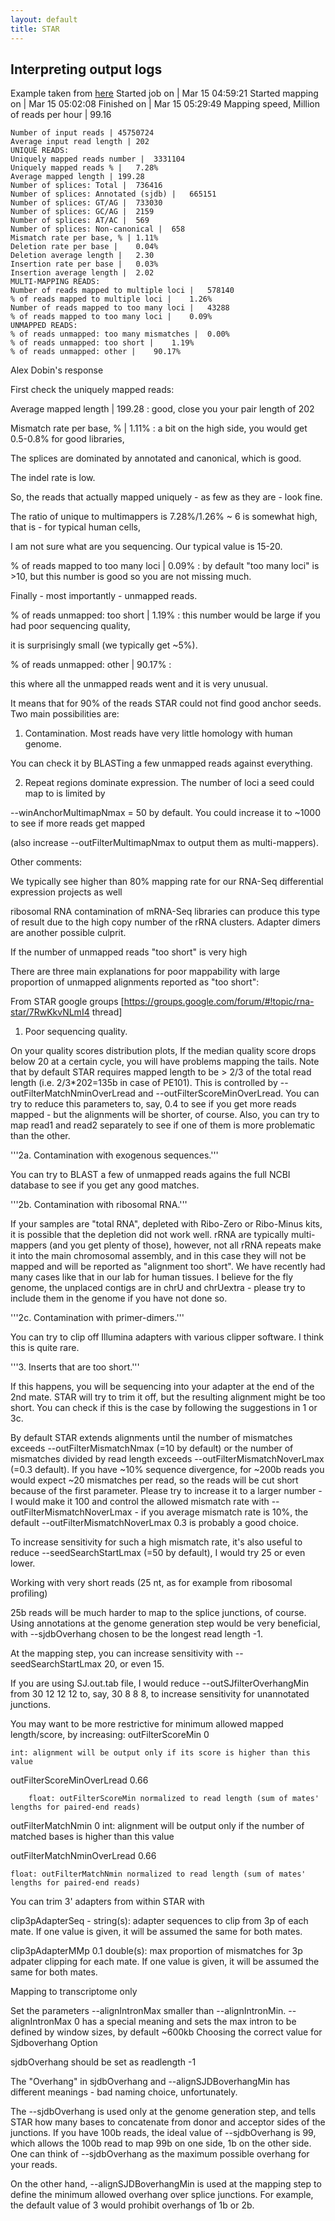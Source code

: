 ```yaml
---
layout: default
title: STAR
---
```


## Interpreting output logs 

Example taken from [here](http://seqanswers.com/forums/showthread.php?t=29769)
	Started job on |	Mar 15 04:59:21
	Started mapping on |	Mar 15 05:02:08
	Finished on |	Mar 15 05:29:49
	Mapping speed, Million of reads per hour |	99.16

	Number of input reads |	45750724
	Average input read length |	202
	UNIQUE READS:
	Uniquely mapped reads number |	3331104
	Uniquely mapped reads % |	7.28%
	Average mapped length |	199.28
	Number of splices: Total |	736416
	Number of splices: Annotated (sjdb) |	665151
	Number of splices: GT/AG |	733030
	Number of splices: GC/AG |	2159
	Number of splices: AT/AC |	569
	Number of splices: Non-canonical |	658
	Mismatch rate per base, % |	1.11%
	Deletion rate per base |	0.04%
	Deletion average length |	2.30
	Insertion rate per base |	0.03%
	Insertion average length |	2.02
	MULTI-MAPPING READS:
	Number of reads mapped to multiple loci |	578140
	% of reads mapped to multiple loci |	1.26%
	Number of reads mapped to too many loci |	43288
	% of reads mapped to too many loci |	0.09%
	UNMAPPED READS:
	% of reads unmapped: too many mismatches |	0.00%
	% of reads unmapped: too short |	1.19%
	% of reads unmapped: other |	90.17%

Alex Dobin's response

First check the uniquely mapped reads:

Average mapped length |	199.28 : good, close you your pair length of 202

Mismatch rate per base, % |	1.11% : a bit on the high side, you would get 0.5-0.8% for good libraries, 

The splices are dominated by annotated and canonical, which is good.

The indel rate is low.

So, the reads that actually mapped uniquely - as few as they are - look fine.

The ratio of unique to multimappers is 7.28%/1.26% ~ 6 is somewhat high, that is - for typical human cells, 

I am not sure what are you sequencing. Our typical value is 15-20.

% of reads mapped to too many loci |	0.09% : by default "too many loci" is >10, but this number is good so you are not missing much.

Finally - most importantly - unmapped reads.

% of reads unmapped: too short |	1.19% : this number would be large if you had poor sequencing quality, 

it is surprisingly small (we typically get ~5%).

% of reads unmapped: other |	90.17% : 

this where all the unmapped reads went and it is very unusual.

It means that for 90% of the reads STAR could not find good anchor seeds. Two main possibilities are:

1. Contamination. Most reads have very little homology with human genome. 

You can check it by BLASTing a few unmapped reads against everything.

2. Repeat regions dominate expression. The number of loci a seed could map to is limited by 

--winAnchorMultimapNmax = 50 by default. You could increase it to ~1000 to see if more reads get mapped

 (also increase --outFilterMultimapNmax to output them as multi-mappers).

Other comments:

We typically see higher than 80% mapping rate for our RNA-Seq differential expression projects as well

ribosomal RNA contamination of mRNA-Seq libraries can produce this type of result due to the high copy number of the rRNA clusters. Adapter dimers are another possible culprit.

If the number of unmapped reads "too short" is very high

There are three main explanations for poor mappability with large proportion of unmapped alignments reported as "too short": 

From STAR google groups [https://groups.google.com/forum/#!topic/rna-star/7RwKkvNLmI4 thread]

1. Poor sequencing quality.

On your quality scores distribution plots, If the median quality score drops below 20 at a certain cycle, you will have problems mapping the tails.
Note that by default STAR requires mapped length to be > 2/3 of the total read length (i.e. 2/3*202=135b in case of PE101).
This is controlled by --outFilterMatchNminOverLread and --outFilterScoreMinOverLread.
You can try to reduce this parameters to, say, 0.4 to see if you get more reads mapped - but the alignments will be shorter, of course.
Also, you can try to map read1 and read2 separately to see if one of them is more problematic than the other.

'''2a. Contamination with exogenous sequences.'''

You can try to BLAST a few of unmapped reads agains the full NCBI database to see if you get any good matches.

'''2b. Contamination with ribosomal RNA.'''

If your samples are "total RNA", depleted with Ribo-Zero or Ribo-Minus kits, it is possible that the depletion did not work well. rRNA are typically multi-mappers (and you get plenty of those), however, not all rRNA repeats make it into the main chromosomal assembly, and in this case they will not be mapped and will be reported as "alignment too short". We have recently had many cases like that in our lab for human tissues. I believe for the fly genome, the unplaced contigs are in chrU and chrUextra - please try to include them in the genome if you have not done so.

'''2c. Contamination with primer-dimers.'''

You can try to clip off Illumina adapters with various clipper software. I think this is quite rare.

'''3. Inserts that are too short.'''

If this happens, you will be sequencing into your adapter at the end of the 2nd mate. STAR will try to trim it off, but  the resulting alignment might be too short.
You can check if this is the case by following the suggestions in 1 or 3c.

By default STAR extends alignments until the number of mismatches exceeds --outFilterMismatchNmax (=10 by default) or the number of mismatches divided by read length exceeds --outFilterMismatchNoverLmax (=0.3 default). If you have ~10% sequence divergence, for ~200b reads you would expect ~20 mismatches per read, so the reads will be cut short because of the first parameter. Please try to increase it to a larger number - I would make it 100 and control the allowed mismatch rate with  --outFilterMismatchNoverLmax - if you average mismatch rate is 10%, the default --outFilterMismatchNoverLmax 0.3 is probably a good choice.

To increase sensitivity for such a high mismatch rate, it's also useful to reduce --seedSearchStartLmax (=50 by default), I would try 25 or even lower.

Working with very short reads (25 nt, as for example from ribosomal profiling)

25b reads will be much harder to map to the splice junctions, of course. Using annotations at the genome generation step would be very beneficial, with --sjdbOverhang chosen to be the longest read length -1.

At the mapping step, you can increase sensitivity with --seedSearchStartLmax 20, or even 15.

If you are using SJ.out.tab file, I would reduce --outSJfilterOverhangMin from 30 12 12 12 to, say, 30  8 8 8, to increase sensitivity for unannotated junctions.

You may want to be more restrictive for minimum allowed mapped length/score, by increasing:
outFilterScoreMin               0

    int: alignment will be output only if its score is higher than this value

outFilterScoreMinOverLread      0.66

        float: outFilterScoreMin normalized to read length (sum of mates' lengths for paired-end reads)

outFilterMatchNmin              0
    int: alignment will be output only if the number of matched bases is higher than this value

outFilterMatchNminOverLread     0.66

    float: outFilterMatchNmin normalized to read length (sum of mates' lengths for paired-end reads)

You can trim 3' adapters from within  STAR with

clip3pAdapterSeq            -
    string(s): adapter sequences to clip from 3p of each mate.  If one value is given, it will be assumed the same for both mates.

clip3pAdapterMMp            0.1
    double(s): max proportion of mismatches for 3p adpater clipping for each mate.  If one value is given, it will be assumed the same for both mates.

Mapping to transcriptome only

Set the parameters
--alignIntronMax smaller than --alignIntronMin.
--alignIntronMax 0 has a special meaning and sets the max intron to be defined by window sizes, by default ~600kb
Choosing the correct value for Sjdboverhang Option

sjdbOverhang should be set as readlength -1


The "Overhang" in sjdbOverhang and  --alignSJDBoverhangMin has different meanings - bad naming choice, unfortunately.

The --sjdbOverhang is used only at the genome generation step, and tells STAR how many bases to concatenate from donor and acceptor sides of the junctions. If you have 100b reads, the ideal value of --sjdbOverhang is 99, which allows the 100b read to map 99b on one side, 1b on the other side. One can think of --sjdbOverhang as the maximum possible overhang for your reads.

On the other hand, --alignSJDBoverhangMin is used at the mapping step to define the minimum allowed overhang over splice junctions. For example, the default value of 3 would prohibit overhangs of 1b or 2b.


